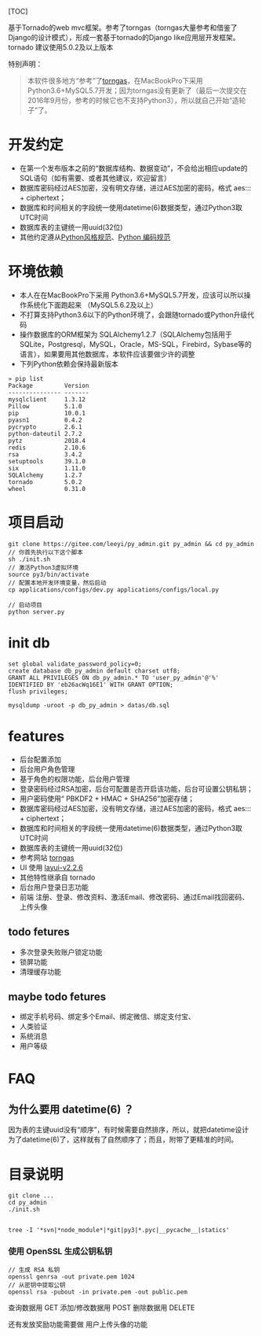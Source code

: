 [TOC]

基于Tornado的web mvc框架。参考了torngas（torngas大量参考和借鉴了Django的设计模式），形成一套基于tornado的Django like应用层开发框架。tornado 建议使用5.0.2及以上版本

特别声明：
> 本软件很多地方“参考”了[torngas](https://github.com/mqingyn/torngas)，在MacBookPro下采用 Python3.6+MySQL5.7开发；因为torngas没有更新了（最后一次提交在2016年9月份，参考的时候它也不支持Python3），所以就自己开始“造轮子”了。

# 开发约定
* 在第一个发布版本之前的“数据库结构、数据变动”，不会给出相应update的SQL语句（如有需要、或者其他建议，欢迎留言）
* 数据库密码经过AES加密，没有明文存储，进过AES加密的密码，格式 aes::: + ciphertext；
* 数据库和时间相关的字段统一使用datetime(6)数据类型，通过Python3取UTC时间
* 数据库表的主键统一用uuid(32位)
* 其他约定遵从[Python风格规范](http://zh-google-styleguide.readthedocs.io/en/latest/google-python-styleguide/python_language_rules/)、[Python 编码规范](http://liyangliang.me/posts/2015/08/simple-python-style-guide/)

# 环境依赖
* 本人在在MacBookPro下采用 Python3.6+MySQL5.7开发，应该可以所以操作系统化下面跑起来 （MySQL5.6.2及以上）
* 不打算支持Python3.6以下的Python环境了，会跟随tornado或Python升级代码
* 操作数据库的ORM框架为 SQLAlchemy1.2.7（SQLAlchemy包括用于SQLite，Postgresql，MySQL，Oracle，MS-SQL，Firebird，Sybase等的语言），如果要用其他数据库，本软件应该要做少许的调整
* 下列Python依赖会保持最新版本

```
» pip list
Package         Version
--------------- -------
mysqlclient     1.3.12
Pillow          5.1.0
pip             10.0.1
pyasn1          0.4.2
pycrypto        2.6.1
python-dateutil 2.7.2
pytz            2018.4
redis           2.10.6
rsa             3.4.2
setuptools      39.1.0
six             1.11.0
SQLAlchemy      1.2.7
tornado         5.0.2
wheel           0.31.0
```

# 项目启动
```
git clone https://gitee.com/leeyi/py_admin.git py_admin && cd py_admin
// 你首先执行以下这个脚本
sh ./init.sh
// 激活Python3虚拟环境
source py3/bin/activate
// 配置本地开发环境变量，然后启动
cp applications/configs/dev.py applications/configs/local.py

// 启动项目
python server.py
```

# init db
```
set global validate_password_policy=0;
create database db_py_admin default charset utf8;
GRANT ALL PRIVILEGES ON db_py_admin.* TO 'user_py_admin'@'%' IDENTIFIED BY 'eb26acWq16E1' WITH GRANT OPTION;
flush privileges;

mysqldump -uroot -p db_py_admin > datas/db.sql
```
# features
* 后台配置添加
* 后台用户角色管理
* 基于角色的权限功能，后台用户管理
* 登录密码经过RSA加密，后台可配置是否开启该功能，后台可设置公钥私钥；
* 用户密码使用“ PBKDF2 + HMAC + SHA256”加密存储；
* 数据库密码经过AES加密，没有明文存储，进过AES加密的密码，格式 aes::: + ciphertext；
* 数据库和时间相关的字段统一使用datetime(6)数据类型，通过Python3取UTC时间
* 数据库表的主键统一用uuid(32位)
* 参考网站 [torngas](https://github.com/mqingyn/torngas)
* UI 使用 [layui-v2.2.6](https://www.layui.com)
* 其他特性继承自 tornado
* 后台用户登录日志功能
* 前端 注册、登录、修改资料、激活Email、修改密码、通过Email找回密码、上传头像

## todo fetures
* 多次登录失败账户锁定功能
* 锁屏功能
* 清理缓存功能

## maybe todo fetures
* 绑定手机号码、绑定多个Email、绑定微信、绑定支付宝、
* 人类验证
* 系统消息
* 用户等级

# FAQ
## 为什么要用 datetime(6) ？
因为表的主键uuid没有“顺序”，有时候需要自然排序，所以，就把datetime设计为了datetime(6)了，这样就有了自然顺序了；而且，附带了更精准的时间。


# 目录说明
```
git clone ...
cd py_admin
./init.sh


tree -I '*svn|*node_module*|*git|py3|*.pyc|__pycache__|statics'
```

### 使用 OpenSSL 生成公钥私钥
```
// 生成 RSA 私钥
openssl genrsa -out private.pem 1024
// 从密钥中提取公钥
openssl rsa -pubout -in private.pem -out public.pem
```

查询数据用 GET
添加/修改数据用 POST
删除数据用 DELETE

还有发放奖励功能需要做
用户上传头像的功能

